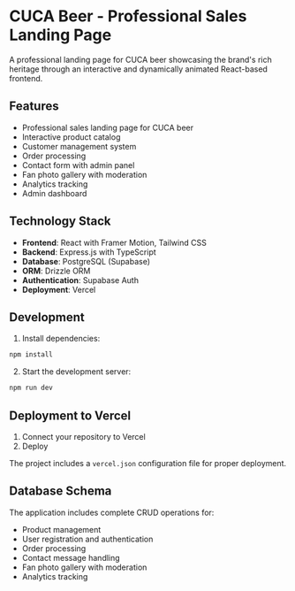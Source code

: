# CUCA Beer - Professional Sales Landing Page

A professional landing page for CUCA beer showcasing the brand's rich heritage through an interactive and dynamically animated React-based frontend.

## Features

- Professional sales landing page for CUCA beer
- Interactive product catalog
- Customer management system
- Order processing
- Contact form with admin panel
- Fan photo gallery with moderation
- Analytics tracking
- Admin dashboard

## Technology Stack

- **Frontend**: React with Framer Motion, Tailwind CSS
- **Backend**: Express.js with TypeScript
- **Database**: PostgreSQL (Supabase)
- **ORM**: Drizzle ORM
- **Authentication**: Supabase Auth
- **Deployment**: Vercel

## Development

1. Install dependencies:
```bash
npm install
```

2. Start the development server:
```bash
npm run dev
```

## Deployment to Vercel

1. Connect your repository to Vercel
2. Deploy

The project includes a `vercel.json` configuration file for proper deployment.

## Database Schema

The application includes complete CRUD operations for:
- Product management
- User registration and authentication
- Order processing
- Contact message handling
- Fan photo gallery with moderation
- Analytics tracking